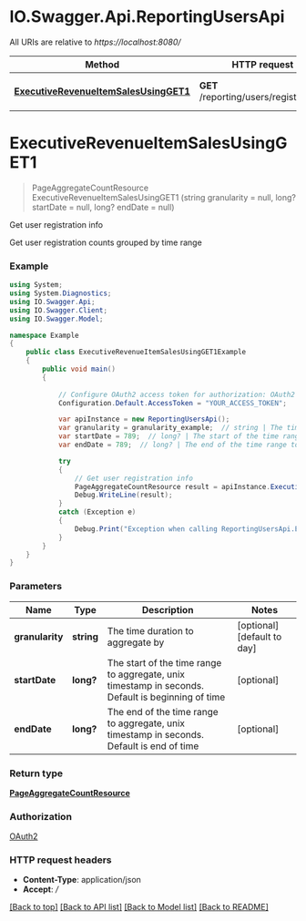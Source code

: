 # IO.Swagger.Api.ReportingUsersApi

All URIs are relative to *https://localhost:8080/*

Method | HTTP request | Description
------------- | ------------- | -------------
[**ExecutiveRevenueItemSalesUsingGET1**](ReportingUsersApi.md#executiverevenueitemsalesusingget1) | **GET** /reporting/users/registrations | Get user registration info


<a name="executiverevenueitemsalesusingget1"></a>
# **ExecutiveRevenueItemSalesUsingGET1**
> PageAggregateCountResource ExecutiveRevenueItemSalesUsingGET1 (string granularity = null, long? startDate = null, long? endDate = null)

Get user registration info

Get user registration counts grouped by time range

### Example
```csharp
using System;
using System.Diagnostics;
using IO.Swagger.Api;
using IO.Swagger.Client;
using IO.Swagger.Model;

namespace Example
{
    public class ExecutiveRevenueItemSalesUsingGET1Example
    {
        public void main()
        {
            
            // Configure OAuth2 access token for authorization: OAuth2
            Configuration.Default.AccessToken = "YOUR_ACCESS_TOKEN";

            var apiInstance = new ReportingUsersApi();
            var granularity = granularity_example;  // string | The time duration to aggregate by (optional)  (default to day)
            var startDate = 789;  // long? | The start of the time range to aggregate, unix timestamp in seconds. Default is beginning of time (optional) 
            var endDate = 789;  // long? | The end of the time range to aggregate, unix timestamp in seconds. Default is end of time (optional) 

            try
            {
                // Get user registration info
                PageAggregateCountResource result = apiInstance.ExecutiveRevenueItemSalesUsingGET1(granularity, startDate, endDate);
                Debug.WriteLine(result);
            }
            catch (Exception e)
            {
                Debug.Print("Exception when calling ReportingUsersApi.ExecutiveRevenueItemSalesUsingGET1: " + e.Message );
            }
        }
    }
}
```

### Parameters

Name | Type | Description  | Notes
------------- | ------------- | ------------- | -------------
 **granularity** | **string**| The time duration to aggregate by | [optional] [default to day]
 **startDate** | **long?**| The start of the time range to aggregate, unix timestamp in seconds. Default is beginning of time | [optional] 
 **endDate** | **long?**| The end of the time range to aggregate, unix timestamp in seconds. Default is end of time | [optional] 

### Return type

[**PageAggregateCountResource**](PageAggregateCountResource.md)

### Authorization

[OAuth2](../README.md#OAuth2)

### HTTP request headers

 - **Content-Type**: application/json
 - **Accept**: */*

[[Back to top]](#) [[Back to API list]](../README.md#documentation-for-api-endpoints) [[Back to Model list]](../README.md#documentation-for-models) [[Back to README]](../README.md)

